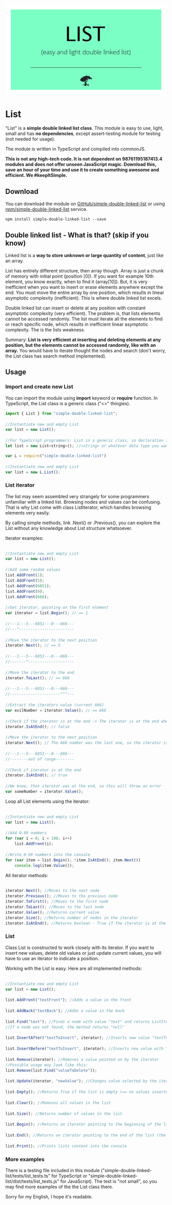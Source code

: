 
![Testing class - banner](images/heading-image.png?raw=true "Testing - easy and light assert")

# List

"List" is a **simple double linked list class**. This module is easy to use, light, small and has **no dependencies**, except assert-testing module for testing (not needed for usage).

The module is written in TypeScript and compiled into commonJS. 

**This is not any high-tech code. It is not dependent on 98761195187413.4 modules and does not offer unseen JavaScript magic. Download this, save an hour of your time and use it to create something awesome and efficient. We #keepItSimple.**

## Download

You can download the module on [GitHub/simple-double-linked-list](https://github.com/drozdik-m/simple-double-linked-list) or using [npm/simple-double-linked-list](https://www.npmjs.com/package/simple-double-linked-list) service.

```
npm install simple-double-linked-list --save
```

## Double linked list - What is that? (skip if you know)

Linked list is a **way to store unknown or large quantity of content**, just like an array. 

List has entirely different structure, then array though. Array is just a chunk of memory with initial point (position [0]). If you want for example 10th element, you know exactly, when to find it (array[10]). But, it is very inefficient when you want to insert or erase elements anywhere except the end. You must move the entire array by one position, which results in linear asymptotic complexity (inefficient). This is where double linked list excels.

Double linked list can insert or delete at any position with constant asymptotic complexity (very efficient). The problem is, that lists elements cannot be accessed randomly. The list must iterate all the elements to find or reach specific node, which results in inefficient linear asymptotic complexity. The is the lists weakness.

Summary: **List is very efficient at inserting and deleting elements at any position, but the elements cannot be accessed randomly, like with an array.** You would have to iterate thought the nodes and search (don't worry, the List class has search method implemented).

## Usage

### Import and create new List

You can import the module using __import__ keyword or __require__ function. In TypeScript, the List class is a generic class ("<>" thingies).

```javascript
import { List } from "simple-double-linked-list";

//Instantiate new and empty List
var list = new List();

//For TypeScript programmers: List in a generic class, so declaration in TypeScript would look like:
let list = new List<string>(); //<string> or whatever data type you want to store and work with

```

```javascript
var L = require("simple-double-linked-list")

//Instantiate new and empty List
var list = new L.List();

```

### List iterator

The list may seem assembled very strangely for some programmers unfamiliar with a linked list. Browsing nodes and values can be confusing. That is why List come with class ListIterator, which handles browsing elements very easily. 

By calling simple methods, link .Next() or .Previous(), you can explore the List without any knowledge about List structure whatsoever.

Iterator examples:

```javascript

//Instantiate new and empty List
var list = new List();

//Add some random values
list.AddFront(1);
list.AddFront(5);
list.AddFront(6851);
list.AddFront(0);
list.AddFront(666);

//Get iterator, pointing on the first element
var iterator = list.Begin(); // == 1

//---1---5---6851---0---666---
//---^------------------------

//Move the iterator to the next position
iterator.Next(); // == 5

//---1---5---6851---0---666---
//-------^--------------------

//Move the iterator to the end
iterator.ToLast(); // == 666

//---1---5---6851---0---666---
//----------------------^^^---

//Extract the iterators value (current 666)
var evilNumber = iterator.Value(); // == 666

//Check if the iterator is at the end -> The iterator is at the end when values are no longer valid or defined (example below)
iterator.IsAtEnd(); // false

//Move the iterator to the next position
iterator.Next(); // The 666 number was the last one, so the iterator is now at the end (points to null)

//---1---5---6851---0---666---
//--------out of range--------

//Check if iterator is at the end
iterator.IsAtEnd(); // true

//We know, that iterator was at the end, so this will throw an error
var someNumber = iterator.Value();

```

Loop all List elements using the iterator:

```javascript

//Instantiate new and empty List
var list = new List();

//Add 0-99 numbers
for (var i = 0; i < 100; i++)
	list.AddFront(i);

//Write 0-99 numbers into the console
for (var item = list.Begin(); !item.IsAtEnd(); item.Next())
	console.log(item.Value());

```

All iterator methods:

```javascript

iterator.Next(); //Moves to the next node
iterator.Previous(); //Moves to the previous node
iterator.ToFirst(); //Moves to the first node
iterator.ToLast(); //Moves to the last node
iterator.Value(); //Returns current value
iterator.Size(); //Returns number of nodes in the iterator
iterator.IsAtEnd(); //Returns boolean - True if the iterator is at the end (points to null) -> calling .Value() would result in an error

```

### List

Class List is constructed to work closely with its iterator. If you want to insert new values, delete old values or just update current values, you will have to use an iterator to indicate a position.

Working with the List is easy. Here are all implemented methods:

```javascript

//Instantiate new and empty List
var list = new List();

list.AddFront("textFront"); //Adds a value in the front

list.AddBack("textBack"); //Adds a value in the back

list.Find("text"); //Finds a node with value "text" and returns ListIterator pointing to the found node
//If a node was not found, the method returns "null"

list.InsertAfter("textToInsert", iterator); //Inserts new value "textToInsert" after value on by the iterator

list.InsertBefore("textToInsert", iterator); //Inserts new value with "textToInsert" before a value on by the iterator

list.Remove(iterator); //Removes a value pointed on by the iterator
//Possible usage may look like this:
list.Remove(list.Find("valueToDelete"));

list.Update(iterator, "newValue"); //Changes value selected by the iterator to "newValue"

list.Empty(); //Returns True if the list is empty (== no values inserted)

list.Clear(); //Removes all values in the list

list.Size(); //Returns number of values in the list

list.Begin(); //Returns an iterator pointing to the beginning of the list (the first value)

list.End(); //Returns an iterator pointing to the end of the list (the last value)

list.Print(); //Prints lists content into the console

```

### More examples

There is a testing file included in this module ("simple-double-linked-list/tests/list_tests.ts" for TypeScript or "simple-double-linked-list/dist/tests/list_tests.js" for JavaScript). The test is "not small", so you may find more examples of the the List class there.

Sorry for my English, I hope it's readable.